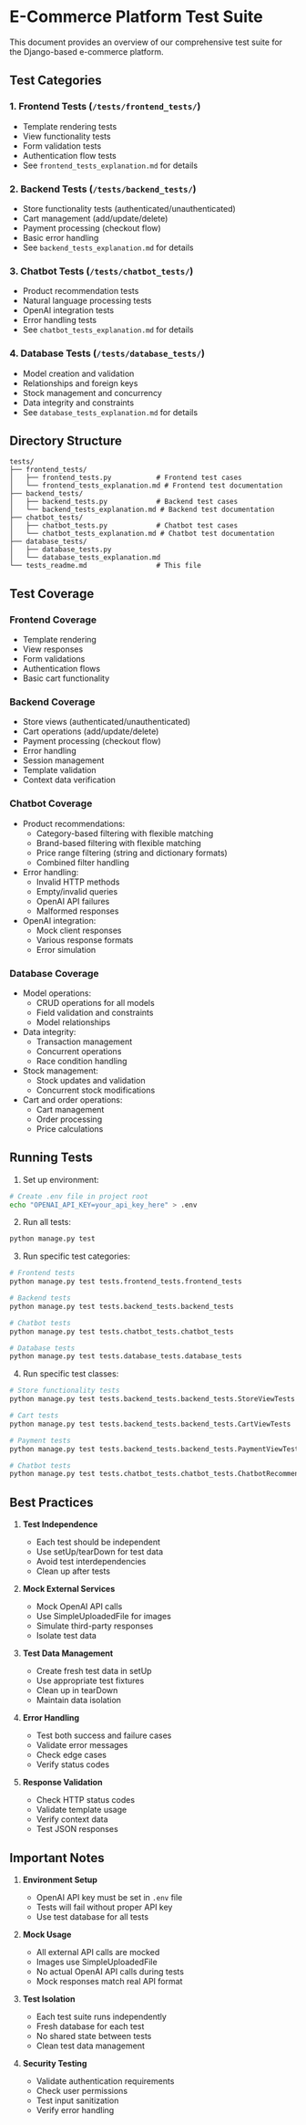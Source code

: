 # E-Commerce Platform Test Suite

This document provides an overview of our comprehensive test suite for the Django-based e-commerce platform.

## Test Categories

### 1. Frontend Tests (`/tests/frontend_tests/`)
- Template rendering tests
- View functionality tests
- Form validation tests
- Authentication flow tests
- See `frontend_tests_explanation.md` for details

### 2. Backend Tests (`/tests/backend_tests/`)
- Store functionality tests (authenticated/unauthenticated)
- Cart management (add/update/delete)
- Payment processing (checkout flow)
- Basic error handling
- See `backend_tests_explanation.md` for details

### 3. Chatbot Tests (`/tests/chatbot_tests/`)
- Product recommendation tests
- Natural language processing tests
- OpenAI integration tests
- Error handling tests
- See `chatbot_tests_explanation.md` for details

### 4. Database Tests (`/tests/database_tests/`)
- Model creation and validation
- Relationships and foreign keys
- Stock management and concurrency
- Data integrity and constraints
- See `database_tests_explanation.md` for details

## Directory Structure

```
tests/
├── frontend_tests/
│   ├── frontend_tests.py           # Frontend test cases
│   └── frontend_tests_explanation.md # Frontend test documentation
├── backend_tests/
│   ├── backend_tests.py            # Backend test cases
│   └── backend_tests_explanation.md # Backend test documentation
├── chatbot_tests/
│   ├── chatbot_tests.py            # Chatbot test cases
│   └── chatbot_tests_explanation.md # Chatbot test documentation
├── database_tests/
│   ├── database_tests.py
│   └── database_tests_explanation.md
└── tests_readme.md                 # This file
```

## Test Coverage

### Frontend Coverage
- Template rendering
- View responses
- Form validations
- Authentication flows
- Basic cart functionality

### Backend Coverage
- Store views (authenticated/unauthenticated)
- Cart operations (add/update/delete)
- Payment processing (checkout flow)
- Error handling
- Session management
- Template validation
- Context data verification

### Chatbot Coverage
- Product recommendations:
  * Category-based filtering with flexible matching
  * Brand-based filtering with flexible matching
  * Price range filtering (string and dictionary formats)
  * Combined filter handling
- Error handling:
  * Invalid HTTP methods
  * Empty/invalid queries
  * OpenAI API failures
  * Malformed responses
- OpenAI integration:
  * Mock client responses
  * Various response formats
  * Error simulation

### Database Coverage
- Model operations:
  * CRUD operations for all models
  * Field validation and constraints
  * Model relationships
- Data integrity:
  * Transaction management
  * Concurrent operations
  * Race condition handling
- Stock management:
  * Stock updates and validation
  * Concurrent stock modifications
- Cart and order operations:
  * Cart management
  * Order processing
  * Price calculations

## Running Tests

1. Set up environment:
```bash
# Create .env file in project root
echo "OPENAI_API_KEY=your_api_key_here" > .env
```

2. Run all tests:
```bash
python manage.py test
```

3. Run specific test categories:
```bash
# Frontend tests
python manage.py test tests.frontend_tests.frontend_tests

# Backend tests
python manage.py test tests.backend_tests.backend_tests

# Chatbot tests
python manage.py test tests.chatbot_tests.chatbot_tests

# Database tests
python manage.py test tests.database_tests.database_tests
```

4. Run specific test classes:
```bash
# Store functionality tests
python manage.py test tests.backend_tests.backend_tests.StoreViewTests

# Cart tests
python manage.py test tests.backend_tests.backend_tests.CartViewTests

# Payment tests
python manage.py test tests.backend_tests.backend_tests.PaymentViewTests

# Chatbot tests
python manage.py test tests.chatbot_tests.chatbot_tests.ChatbotRecommendationTests
```

## Best Practices

1. **Test Independence**
   - Each test should be independent
   - Use setUp/tearDown for test data
   - Avoid test interdependencies
   - Clean up after tests

2. **Mock External Services**
   - Mock OpenAI API calls
   - Use SimpleUploadedFile for images
   - Simulate third-party responses
   - Isolate test data

3. **Test Data Management**
   - Create fresh test data in setUp
   - Use appropriate test fixtures
   - Clean up in tearDown
   - Maintain data isolation

4. **Error Handling**
   - Test both success and failure cases
   - Validate error messages
   - Check edge cases
   - Verify status codes

5. **Response Validation**
   - Check HTTP status codes
   - Validate template usage
   - Verify context data
   - Test JSON responses

## Important Notes

1. **Environment Setup**
   - OpenAI API key must be set in `.env` file
   - Tests will fail without proper API key
   - Use test database for all tests

2. **Mock Usage**
   - All external API calls are mocked
   - Images use SimpleUploadedFile
   - No actual OpenAI API calls during tests
   - Mock responses match real API format

3. **Test Isolation**
   - Each test suite runs independently
   - Fresh database for each test
   - No shared state between tests
   - Clean test data management

4. **Security Testing**
   - Validate authentication requirements
   - Check user permissions
   - Test input sanitization
   - Verify error handling
